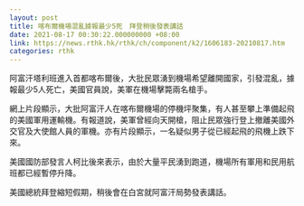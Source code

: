 ```yaml
---
layout: post
title: 喀布爾機場混亂據報最少5死　拜登稍後發表講話
date: 2021-08-17 00:30:22.000000000 +08:00
link: https://news.rthk.hk/rthk/ch/component/k2/1606183-20210817.htm
categories: rthk
---
```


阿富汗塔利班進入首都喀布爾後，大批民眾湧到機場希望離開國家，引發混亂，據報最少5人死亡，美國官員說，美軍在機場擊斃兩名槍手。

網上片段顯示，大批阿富汗人在喀布爾機場的停機坪聚集，有人甚至攀上準備起飛的美國軍用運輸機。有報道說，美軍曾經向天開槍，阻止民眾強行登上撤離美國外交官及大使館人員的軍機。亦有片段顯示，一名疑似男子從已經起飛的飛機上跌下來。

美國國防部發言人柯比後來表示，由於大量平民湧到跑道，機場所有軍用和民用航班都已經暫停升降。

美國總統拜登縮短假期，稍後會在白宮就阿富汗局勢發表講話。
